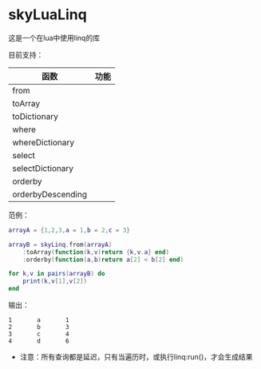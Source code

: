 # skyLuaLinq

这是一个在lua中使用linq的库

目前支持：

|函数|功能|
|-|-|
|from||
|toArray||
|toDictionary||
|where||
|whereDictionary||
|select||
|selectDictionary||
|orderby||
|orderbyDescending||


范例：
```lua
arrayA = {1,2,3,a = 1,b = 2,c = 3}

arrayB = skyLinq.from(arrayA)
    :toArray(function(k,v)return {k,v.a} end)
    :orderby(function(a,b)return a[2] < b[2] end)

for k,v in pairs(arrayB) do
    print(k,v[1],v[2])
end
```

输出：
```
1       a       1
2       b       3
3       c       4
4       d       6
```

* 注意：所有查询都是延迟，只有当遍历时，或执行linq:run()，才会生成结果